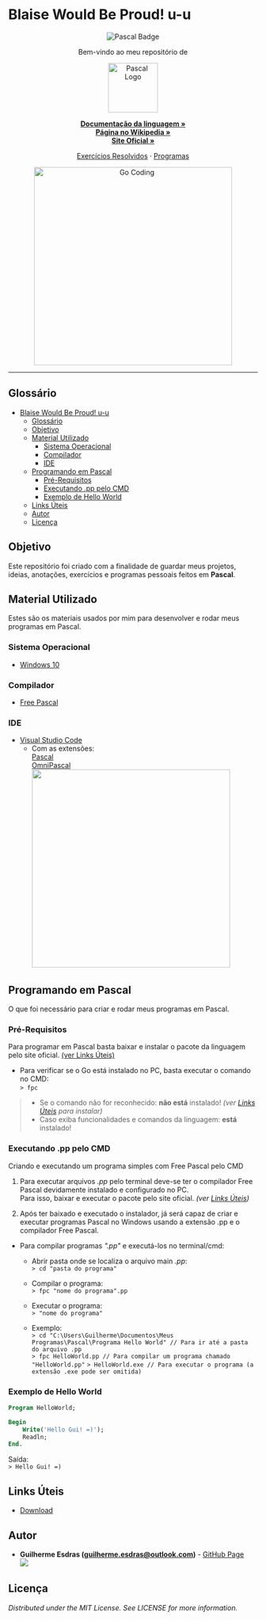 <!-- Título do Respositório -->
# Blaise Would Be Proud! u-u
<!-- -->

<!-- Badges -->
<p align="center">
    <img src="https://img.shields.io/badge/made%20with-Pascal-blue.svg?style=flat&colorB=9D62F4" alt="Pascal Badge">
</p>
<!-- -->

<!-- Msg de boas vindas -->
<p align="center">Bem-vindo ao meu repositório de
<!-- -->

<!-- Logo -->
<p align="center">
    <img src="https://s3.amazonaws.com/s3.timetoast.com/public/uploads/photos/8574093/pascal_logo.png" alt="Pascal Logo" height="100">
</p>
<!-- -->

<!-- Links Principais-->
<p align="center">
    <a href="https://www.freepascal.org/docs.var" target="_blank"><strong>Documentação da linguagem »</strong></a>
    <br/>
    <a href="https://pt.wikipedia.org/wiki/Pascal_(linguagem_de_programa%C3%A7%C3%A3o)" target="_blank"><strong>Página no Wikipedia »</strong></a>
    <br/>
    <a href="https://www.freepascal.org/" target="_blank"><strong>Site Oficial »</strong></a>
    <br/>
</p>
<!-- -->

<!-- Links do Repositório -->
<p align="center">
    <a href="Exercícios Resolvidos">Exercícios Resolvidos</a>
    ·
    <a href="Programas">Programas</a>
</p>
<!-- -->

<!-- Language Preview -->
<p align="center">
    <img align="center" src="https://i.github-camo.com/ed6e69f1ffae0f7b751043dd64d25b26b1413129/68747470733a2f2f7261772e67697468756275736572636f6e74656e742e636f6d2f616c65667261676e616e692f61746f6d2d6c616e67756167652d70617363616c2f6d61737465722f696d616765732f61746f6d2d70617363616c2d73796e7461782e706e67" alt="Go Coding" width="400">
</p>
<!-- -->

---

<!-- Table of Contents -->
## Glossário
- [Blaise Would Be Proud! u-u](#Blaise-Would-Be-Proud-u-u)
  - [Glossário](#Gloss%C3%A1rio)
  - [Objetivo](#Objetivo)
  - [Material Utilizado](#Material-Utilizado)
    - [Sistema Operacional](#Sistema-Operacional)
    - [Compilador](#Compilador)
    - [IDE](#IDE)
  - [Programando em Pascal](#Programando-em-Pascal)
    - [Pré-Requisitos](#Pr%C3%A9-Requisitos)
    - [Executando .pp pelo CMD](#Executando-pp-pelo-CMD)
    - [Exemplo de Hello World](#Exemplo-de-Hello-World)
  - [Links Úteis](#Links-%C3%9Ateis)
  - [Autor](#Autor)
  - [Licença](#Licen%C3%A7a)
<!-- -->

<!-- Objetivo -->
## Objetivo
Este repositório foi criado com a finalidade de guardar meus projetos, ideias, anotações, exercícios e programas pessoais feitos em <strong>Pascal</strong>.
<!-- -->

<!-- Material Utilizado -->
## Material Utilizado
Estes são os materiais usados por mim para desenvolver e rodar meus programas em Pascal.
### Sistema Operacional
- [Windows 10](https://www.microsoft.com/pt-br/windows/)
### Compilador
- [Free Pascal](#Links-%C3%9Ateis)
### IDE
- [Visual Studio Code](https://code.visualstudio.com/)
  - Com as extensões: <br/>
    [Pascal](https://marketplace.visualstudio.com/items?itemName=alefragnani.pascal) <br/>
    [OmniPascal](https://marketplace.visualstudio.com/items?itemName=Wosi.omnipascal) <br/>
    <img src="https://omnipascal.com/img/portfolio/peekdefinition2.gif" width="400">
<!-- -->

<!-- Programando em ... -->
## Programando em Pascal
O que foi necessário para criar e rodar meus programas em Pascal.

### Pré-Requisitos
Para programar em Pascal basta baixar e instalar o pacote da linguagem pelo site oficial. [(ver Links Úteis)](#Links-%C3%9Ateis)

- Para verificar se o Go está instalado no PC, basta executar o comando no CMD: <br/>
    `> fpc`
> - Se o comando não for reconhecido: **não está** instalado! *(ver [Links Úteis](#Links-%C3%9Ateis) para instalar)* <br/>
> - Caso exiba funcionalidades e comandos da linguagem: **está** instalado! <br/>

### Executando .pp pelo CMD
Criando e executando um programa simples com Free Pascal pelo CMD

1. Para executar arquivos *.pp* pelo terminal deve-se ter o compilador Free Pascal devidamente instalado e configurado no PC. <br/>
   Para isso, baixar e executar o pacote pelo site oficial. *(ver [Links Úteis](#Links-%C3%9Ateis))*

2. Após ter baixado e executado o instalador, já será capaz de criar e executar programas Pascal no Windows usando a extensão .pp e o compilador Free Pascal.

- Para compilar programas *".pp"* e executá-los no terminal/cmd:
  - Abrir pasta onde se localiza o arquivo main *.pp*: <br/>
     `> cd "pasta do programa"`
  - Compilar o programa: <br/>
     `> fpc "nome do programa".pp`
  - Executar o programa: <br/>
     `> "nome do programa"`
  
  - Exemplo: <br/>
     `> cd "C:\Users\Guilherme\Documentos\Meus Programas\Pascal\Programa Hello World" // Para ir até a pasta do arquivo .pp` <br/>
     `> fpc HelloWorld.pp // Para compilar um programa chamado "HelloWorld.pp"`
     `> HelloWorld.exe // Para executar o programa (a extensão .exe pode ser omitida)`

### Exemplo de Hello World
``` Pascal
Program HelloWorld;

Begin
	Write('Hello Gui! =)');
	Readln;
End.
```

Saída: <br/>
`> Hello Gui! =)`
<!-- -->

<!-- Links-->
## Links Úteis
- [Download](https://www.freepascal.org/download.html)
<!-- -->

<!-- Autor/Contato -->
## Autor
* **Guilherme Esdras (guilherme.esdras@outlook.com)** - [GitHub Page](https://github.com/GuilhermeEsdras) <br/>
  <img src="https://img.shields.io/github/followers/GuilhermeEsdras.svg?label=Segue%20%3A3&style=social">
<!-- -->

<!-- Licença -->
## Licença
*Distributed under the MIT License. See LICENSE for more information.*